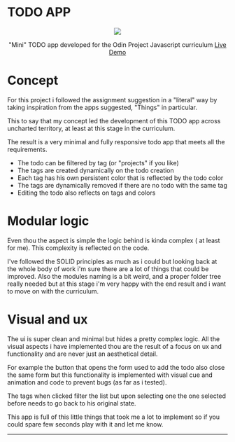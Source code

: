 # TODO APP #

<div align="center">
<a href="https://blu3tan.github.io/To-do-app/">
<img src="./assets/todo-showcase">
</a>

"Mini" TODO app developed for the Odin Project Javascript curriculum
[Live Demo](https://blu3tan.github.io/To-do-app/)

</div>

# Concept #

For this project i followed the assignment suggestion in a "literal" way by taking 
inspiration from the apps suggested, "Things" in particular.

This to say that my concept led the development of this TODO app across uncharted 
territory, at least at this stage in the curriculum.

The result is a very minimal and fully responsive todo app that meets all the requirements.

- The todo can be filtered by tag (or "projects" if you like)
- The tags are created dynamically on the todo creation
- Each tag has his own persistent color that is reflected by the todo color
- The tags are dynamically removed if there are no todo with the same tag
- Editing the todo also reflects on tags and colors



# Modular logic #

Even thou the aspect is simple the logic behind is kinda complex ( at least for me). 
This complexity is reflected on the code.

I've followed the SOLID principles as much as i could but looking back at the whole 
body of work i'm sure there are a lot of things that could be improved. Also the modules 
naming is a bit weird, and a proper folder tree really needed but at this stage i'm very 
happy with the end result and i want to move on with the curriculum.



# Visual and ux #

The ui is super clean and minimal but hides a pretty complex logic. All the visual 
aspects i have implemented thou are the result of a focus on ux and functionality 
and are never just an aesthetical detail.

For example the button that opens the form used to add the todo also close the same 
form but this functionality is implemented with visual cue and animation and code to 
prevent bugs (as far as i tested).

The tags when clicked filter the list but upon selecting one the one selected before 
needs to go back to his original state.

This app is full of this little things that took me a lot to implement so if you 
could spare few seconds play with it and let me know.

-----------------------------------------------------------------------------

